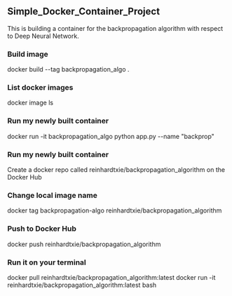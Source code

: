 ## Simple_Docker_Container_Project

This is building a container for the backpropagation algorithm with respect to Deep Neural Network.

### Build image

docker build --tag backpropagation_algo .

### List docker images
docker image ls

### Run my newly built container

docker run -it backpropagation_algo python app.py --name "backprop"

### Run my newly built container

Create a docker repo called reinhardtxie/backpropagation_algorithm on the Docker Hub

### Change local image name

docker tag backpropagation-algo reinhardtxie/backpropagation_algorithm

### Push to Docker Hub

docker push reinhardtxie/backpropagation_algorithm

### Run it on your terminal

docker pull reinhardtxie/backpropagation_algorithm:latest
docker run -it reinhardtxie/backpropagation_algorithm:latest bash 





